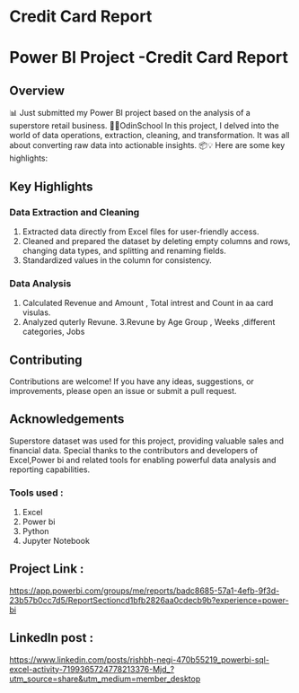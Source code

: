 # Credit Card Report 
# Power BI Project -Credit Card Report 
## Overview
📊 Just submitted my Power BI project based on the analysis of a superstore retail business. 💼🛒OdinSchool In this project, I delved into the world of data operations, extraction, cleaning, and transformation. It was all about converting raw data into actionable insights. 📦💡 Here are some key highlights:

## Key Highlights
### Data Extraction and Cleaning
1. Extracted data directly from Excel files for user-friendly access.
2. Cleaned and prepared the dataset by deleting empty columns and rows, changing data types, and splitting and renaming fields.
3. Standardized values in the column for consistency.


### Data Analysis
1. Calculated Revenue and Amount , Total intrest and Count in aa card visulas.
2. Analyzed quterly Revune.
3.Revune by Age Group , Weeks ,different categories, Jobs 
## Contributing
Contributions are welcome! If you have any ideas, suggestions, or improvements, please open an issue or submit a pull request.

## Acknowledgements
Superstore dataset was used for this project, providing valuable sales and financial data.
Special thanks to the contributors and developers of Excel,Power bi and related tools for enabling powerful data analysis and reporting capabilities.

### Tools used :
1. Excel
2. Power bi
3. Python
4. Jupyter Notebook

## Project Link :
https://app.powerbi.com/groups/me/reports/badc8685-57a1-4efb-9f3d-23b57b0cc7d5/ReportSectioncd1bfb2826aa0cdecb9b?experience=power-bi
## Linkedln post :
https://www.linkedin.com/posts/rishbh-negi-470b55219_powerbi-sql-excel-activity-7199365724778213376-Mjd_?utm_source=share&utm_medium=member_desktop
